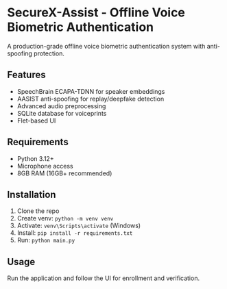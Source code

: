 # SecureX-Assist - Offline Voice Biometric Authentication

A production-grade offline voice biometric authentication system with anti-spoofing protection.

## Features

- SpeechBrain ECAPA-TDNN for speaker embeddings
- AASIST anti-spoofing for replay/deepfake detection
- Advanced audio preprocessing
- SQLite database for voiceprints
- Flet-based UI

## Requirements

- Python 3.12+
- Microphone access
- 8GB RAM (16GB+ recommended)

## Installation

1. Clone the repo
2. Create venv: `python -m venv venv`
3. Activate: `venv\Scripts\activate` (Windows)
4. Install: `pip install -r requirements.txt`
5. Run: `python main.py`

## Usage

Run the application and follow the UI for enrollment and verification.
